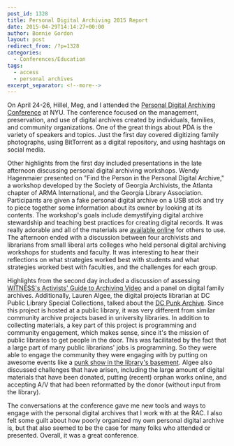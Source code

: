 ```yaml
---
post_id: 1328
title: Personal Digital Archiving 2015 Report
date: 2015-04-29T14:14:27+00:00
author: Bonnie Gordon
layout: post
redirect_from: /?p=1328
categories:
  - Conferences/Education
tags:
  - access
  - personal archives
excerpt_separator: <!--more-->
---
```

On April 24-26, Hillel, Meg, and I attended the [Personal Digital Archiving Conference](http://personaldigitalarchiving.com/) at NYU. The conference focused on the management, preservation, and use of digital archives created by individuals, families, and community organizations. One of the great things about PDA is the variety of speakers and topics. Just the first day covered digitizing family photographs, using BitTorrent as a digital repository, and using hashtags on social media.<!--more-->

Other highlights from the first day included presentations in the late afternoon discussing personal digital archiving workshops. Wendy Hagenmaier presented on "Find the Person in the Personal Digital Archive," a workshop developed by the Society of Georgia Archivists, the Atlanta chapter of ARMA International, and the Georgia Library Association. Participants are given a fake personal digital archive on a USB stick and try to piece together some information about its owner by looking at its contents. The workshop's goals include demystifying digital archive stewardship and teaching best practices for creating digital records. It was really adorable and all of the materials are [available online](http://soga.org/involvement/advocacy/professional) for others to use. The afternoon ended with a discussion between four archivists and librarians from small liberal arts colleges who held personal digital archiving workshops for students and faculty. It was interesting to hear their reflections on what strategies worked best with students and what strategies worked best with faculties, and the challenges for each group.

Highlights from the second day included a discussion of assessing [WITNESS's Activists' Guide to Archiving Video](http://archiveguide.witness.org/) and a panel on digital family archives. Additionally, Lauren Algee, the digital projects librarian at DC Public Library Special Collections, talked about the [DC Punk Archive](http://dclibrary.org/punk). Since this project is hosted at a public library, it was very different from similar community archive projects based in university libraries. In addition to collecting materials, a key part of this project is programming and community engagement, which makes sense, since it's the mission of public libraries to get people in the door. This was facilitated by the fact that a large part of many public librarians' jobs is programming. So they were able to engage the community they were engaging with by putting on awesome events like a [punk show in the library's basement](http://www.washingtonian.com/blogs/afterhours/music/dc-public-library-kicks-off-punk-rocktober-with-a-basement-concert.php). Algee also discussed challenges that have arisen, including the large amount of digital materials that have been donated, putting (recent) orphan works online, and accepting A/V that had been reformatted by the donor (without input from the library).

The conversations at the conference gave me new tools and ways to engage with the personal digital archives that I work with at the RAC. I also felt some guilt about how poorly organized my own personal digital archive is, but that also seemed to be the case for many folks who attended or presented. Overall, it was a great conference.
